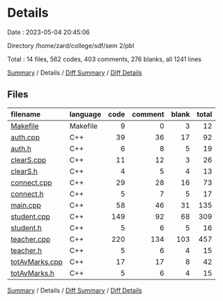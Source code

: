# Details

Date : 2023-05-04 20:45:06

Directory /home/zard/college/sdf/sem 2/pbl

Total : 14 files,  562 codes, 403 comments, 276 blanks, all 1241 lines

[Summary](results.md) / Details / [Diff Summary](diff.md) / [Diff Details](diff-details.md)

## Files
| filename | language | code | comment | blank | total |
| :--- | :--- | ---: | ---: | ---: | ---: |
| [Makefile](/Makefile) | Makefile | 9 | 0 | 3 | 12 |
| [auth.cpp](/auth.cpp) | C++ | 39 | 36 | 17 | 92 |
| [auth.h](/auth.h) | C++ | 6 | 8 | 5 | 19 |
| [clearS.cpp](/clearS.cpp) | C++ | 11 | 12 | 3 | 26 |
| [clearS.h](/clearS.h) | C++ | 4 | 5 | 4 | 13 |
| [connect.cpp](/connect.cpp) | C++ | 29 | 28 | 16 | 73 |
| [connect.h](/connect.h) | C++ | 5 | 7 | 5 | 17 |
| [main.cpp](/main.cpp) | C++ | 58 | 46 | 31 | 135 |
| [student.cpp](/student.cpp) | C++ | 149 | 92 | 68 | 309 |
| [student.h](/student.h) | C++ | 5 | 6 | 5 | 16 |
| [teacher.cpp](/teacher.cpp) | C++ | 220 | 134 | 103 | 457 |
| [teacher.h](/teacher.h) | C++ | 5 | 6 | 4 | 15 |
| [totAvMarks.cpp](/totAvMarks.cpp) | C++ | 17 | 17 | 8 | 42 |
| [totAvMarks.h](/totAvMarks.h) | C++ | 5 | 6 | 4 | 15 |

[Summary](results.md) / Details / [Diff Summary](diff.md) / [Diff Details](diff-details.md)